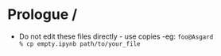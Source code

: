 # Prologue / 

- Do not edit these files directly  - use copies -eg:
<code>foo@Asgard % cp empty.ipynb path/to/your_file</code> 